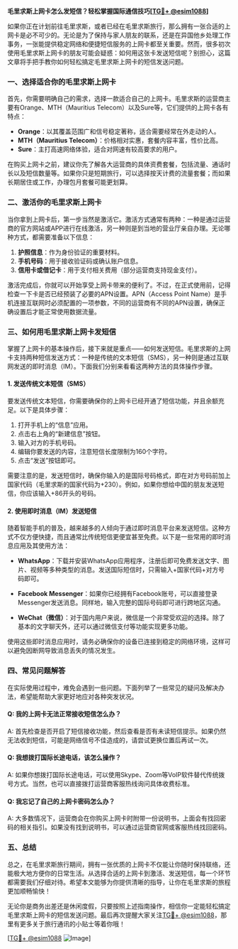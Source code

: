 **毛里求斯上网卡怎么发短信？轻松掌握国际通信技巧[[TG💪+ @esim1088](https://t.me/s/esim1088)]**

如果你正在计划前往毛里求斯，或者已经在毛里求斯旅行，那么拥有一张合适的上网卡是必不可少的。无论是为了保持与家人朋友的联系，还是在异国他乡处理工作事务，一张能提供稳定网络和便捷短信服务的上网卡都至关重要。然而，很多初次使用毛里求斯上网卡的朋友可能会疑惑：如何用这张卡发送短信呢？别担心，这篇文章将手把手教你如何轻松搞定毛里求斯上网卡的短信发送问题。

### **一、选择适合你的毛里求斯上网卡**

首先，你需要明确自己的需求，选择一款适合自己的上网卡。毛里求斯的运营商主要有Orange、MTH（Mauritius Telecom）以及Sure等，它们提供的上网卡各有特点：

- **Orange**：以其覆盖范围广和信号稳定著称，适合需要经常在外走动的人。
- **MTH（Mauritius Telecom）**：价格相对实惠，套餐内容丰富，性价比高。
- **Sure**：主打高速网络体验，适合对网速有较高要求的用户。

在购买上网卡之前，建议你先了解各大运营商的具体资费套餐，包括流量、通话时长以及短信数量等。如果你只是短期旅行，可以选择按天计费的流量套餐；而如果长期居住或工作，办理包月套餐可能更划算。

### **二、激活你的毛里求斯上网卡**

当你拿到上网卡后，第一步当然是激活它。激活方式通常有两种：一种是通过运营商的官方网站或APP进行在线激活，另一种则是到当地的营业厅亲自办理。无论哪种方式，都需要准备以下信息：

1. **护照信息**：作为身份验证的重要材料。
2. **手机号码**：用于接收验证码或确认账户信息。
3. **信用卡或借记卡**：用于支付相关费用（部分运营商支持现金支付）。

激活完成后，你就可以开始享受上网卡带来的便利了。不过，在正式使用前，记得检查一下卡是否已经预装了必要的APN设置。APN（Access Point Name）是手机连接互联网时必须配置的一项参数，不同的运营商有不同的APN设置，确保正确设置后才能正常使用数据流量。

### **三、如何用毛里求斯上网卡发短信**

掌握了上网卡的基本操作后，接下来就是重点——如何发送短信。毛里求斯的上网卡支持两种短信发送方式：一种是传统的文本短信（SMS），另一种则是通过互联网发送的即时消息（IM）。下面我们分别来看看这两种方法的具体操作步骤。

#### **1. 发送传统文本短信（SMS）**

要发送传统文本短信，你需要确保你的上网卡已经开通了短信功能，并且余额充足。以下是具体步骤：

1. 打开手机上的“信息”应用。
2. 点击右上角的“新建信息”按钮。
3. 输入对方的手机号码。
4. 编辑你要发送的内容，注意短信长度限制为160个字符。
5. 点击“发送”按钮即可。

需要注意的是，发送短信时，确保你输入的是国际号码格式，即在对方号码前加上国家代码（毛里求斯的国家代码为+230）。例如，如果你想给中国的朋友发送短信，你应该输入+86开头的号码。

#### **2. 使用即时消息（IM）发送短信**

随着智能手机的普及，越来越多的人倾向于通过即时消息平台来发送短信。这种方式不仅方便快捷，而且通常比传统短信更便宜甚至免费。以下是一些常用的即时消息应用及其使用方法：

- **WhatsApp**：下载并安装WhatsApp应用程序，注册后即可免费发送文字、图片、视频等多种类型的消息。发送国际短信时，只需输入+国家代码+对方号码即可。
  
- **Facebook Messenger**：如果你已经拥有Facebook账号，可以直接登录Messenger发送消息。同样地，输入完整的国际号码即可进行跨地区沟通。

- **WeChat（微信）**：对于国内用户来说，微信是一个非常受欢迎的选择。除了基本的文字聊天外，还可以通过微信支付等功能实现更多功能。

使用这些即时消息应用时，请务必确保你的设备已连接到稳定的网络环境，这样可以避免因断网导致消息丢失的情况发生。

### **四、常见问题解答**

在实际使用过程中，难免会遇到一些问题。下面列举了一些常见的疑问及解决办法，希望能帮助大家更好地应对各种突发状况。

#### **Q: 我的上网卡无法正常接收短信怎么办？**
A: 首先检查是否开启了短信接收功能，然后查看是否有未读短信提示。如果仍然无法收到短信，可能是网络信号不佳造成的，请尝试更换位置后再试一次。

#### **Q: 我想拨打国际长途电话，该怎么操作？**
A: 如果你想拨打国际长途电话，可以使用Skype、Zoom等VoIP软件替代传统拨号方式。当然，也可以直接拨打运营商客服热线询问具体收费标准。

#### **Q: 我忘记了自己的上网卡密码怎么办？**
A: 大多数情况下，运营商会在你购买上网卡时附带一份说明书，上面会有找回密码的相关指引。如果没有找到说明书，可以通过运营商官网或客服热线找回密码。

### **五、总结**

总之，在毛里求斯旅行期间，拥有一张优质的上网卡不仅能让你随时保持联络，还能极大地方便你的日常生活。从选择合适的上网卡到激活、发送短信，每一个环节都需要我们仔细对待。希望本文能够为你提供清晰的指导，让你在毛里求斯的旅程更加顺畅愉快！

无论你是商务出差还是休闲度假，只要按照上述指南操作，相信你一定能轻松搞定毛里求斯上网卡的短信发送问题。最后再次提醒大家关注[TG💪+ @esim1088](https://t.me/s/esim1088)，那里有更多关于旅行通讯的小贴士等着你哦！

[[TG💪+ @esim1088](https://t.me/s/esim1088) ![Image](https://i.postimg.cc/4NQfJmqS/Snipaste-2025-05-13-00-14-12.png)]